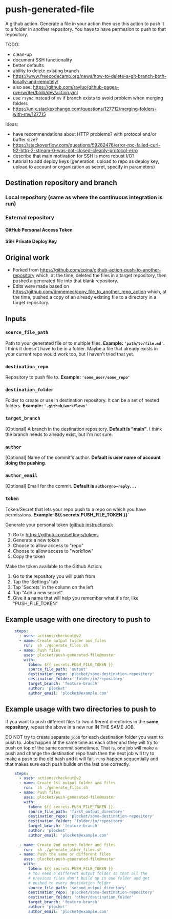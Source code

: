 # push-generated-file

A github action. Generate a file in your action then use this action to push it to a folder in another repository. You have to have permssion to push to that repository.

TODO:
- clean-up
- document SSH functionality
- better defaults
- ability to delete existing branch
- https://www.freecodecamp.org/news/how-to-delete-a-git-branch-both-locally-and-remotely/
- also see: https://github.com/rayluo/github-pages-overwriter/blob/dev/action.yml
- use `rsync` instead of `mv` if branch exists to avoid problem when merging folders
- https://unix.stackexchange.com/questions/127712/merging-folders-with-mv/127715

Ideas:
- have recommendations about HTTP problems? with protocol and/or buffer size?
- https://stackoverflow.com/questions/59282476/error-rpc-failed-curl-92-http-2-stream-0-was-not-closed-cleanly-protocol-erro
- describe that main motivation for SSH is more robust I/O?
- tutorial to add deploy keys (generation, upload to repo as deploy key, upload to account or organization as secret, specify in parameters)

## Destination repository and branch

### Local repository (same as where the continuous integration is run)

### External repository

#### GitHub Personal Access Token

#### SSH Private Deploy Key



## Original work
- Forked from https://github.com/cpina/github-action-push-to-another-repository which, at the time, deleted the files in a target repository, then pushed a generated file into that blank repository.
- Edits were made based on https://github.com/dmnemec/copy_file_to_another_repo_action which, at the time, pushed a copy of an already existing file to a directory in a target repository.

## Inputs
### `source_file_path`
Path to your generated file or to multiple files. **Example: `'path/to/file.md'`**. I think it doesn't have to be in a folder. Maybe a file that already exists in your current repo would work too, but I haven't tried that yet.

### `destination_repo`
Repository to push file to. **Example: `'some_user/some_repo'`**

### `destination_folder`
Folder to create or use in destination repository. It can be a set of nested folders. **Example: `'.github/workflows'`**

### `target_branch`
[Optional] A branch in the destination repository. **Default is "main"**. I think the branch needs to already exist, but I'm not sure.

### `author`
[Optional] Name of the commit's author. **Default is user name of account doing the pushing**.

### `author_email`
[Optional] Email for the commit. **Default is `author@no-reply...`**

### `token`
Token/Secret that lets your repo push to a repo on which you have permissions. **Example: ${{ secrets.PUSH_FILE_TOKEN }}`**

Generate your personal token ([github instructions](https://docs.github.com/en/free-pro-team@latest/github/authenticating-to-github/creating-a-personal-access-token)):
1. Go to https://github.com/settings/tokens
1. Generate a new token
1. Choose to allow access to "repo"
1. Choose to allow access to "workflow"
1. Copy the token

Make the token available to the Github Action:
1. Go to the repository you will push from
1. Tap the 'Settings' tab
1. Tap 'Secrets' in the column on the left
1. Tap "Add a new secret"
1. Give it a name that will help you remember what it's for, like "PUSH_FILE_TOKEN"

## Example usage with one directory to push to
```yaml
    steps:
      - uses: actions/checkout@v2
      - name: Create output folder and files
        run:  sh ./generate_files.sh
      - name: Push files
        uses: plocket/push-generated-file@master
        with:
          token: ${{ secrets.PUSH_FILE_TOKEN }}
          source_file_path: 'output'
          destination_repo: 'plocket/some-destination-repository'
          destination_folder: 'folder/in/repository'
          target_branch: 'feature-branch'
          author: 'plocket'
          author_email: 'plocket@example.com'
```

## Example usage with two directories to push to
If you want to push different files to two different directories in the **same repository**, repeat the above in a new run IN THE SAME JOB.

DO NOT try to create separate `job`s for each destination folder you want to push to. Jobs happen at the same time as each other and they will try to push on top of the same commit sometimes. That is, one job will make a push and change the destination repo hash then the next job will try to make a push to the old hash and it will fail. `run`s happen sequentially and that makes sure each push builds on the last one correctly.

```yaml
    steps:
      - uses: actions/checkout@v2
      - name: Create 1st output folder and files
        run:  sh ./generate_files.sh
      - name: Push files
        uses: plocket/push-generated-file@master
        with:
          token: ${{ secrets.PUSH_FILE_TOKEN }}
          source_file_path: 'first_output_directory'
          destination_repo: 'plocket/some-destination-repository'
          destination_folder: 'folder/in/repository'
          target_branch: 'feature-branch'
          author: 'plocket'
          author_email: 'plocket@example.com'
          
      - name: Create 2nd output folder and files
        run:  sh ./generate_other_files.sh
      - name: Push the same or different files
        uses: plocket/push-generated-file@master
        with:
          token: ${{ secrets.PUSH_FILE_TOKEN }}
          # You need a different output folder so that all the
          # previous files don't build up in one folder and get
          # pushed to every destination folder
          source_file_path: 'second_output_directory'
          destination_repo: 'plocket/some-destination-repository'
          destination_folder: 'other/destination_folder'
          target_branch: 'feature-branch'
          author: 'plocket'
          author_email: 'plocket@example.com'
```

<!-- Working example dealing with multiple files and nested folders: https://github.com/plocket/source_repo/blob/main/.github/workflows/push_multiple_files.yml

Repo it pushes to: https://github.com/plocket/destination_repo -->
